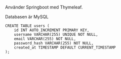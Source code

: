 Använder Springboot med Thymeleaf.

Databasen är MySQL

```
CREATE TABLE users (
    id INT AUTO_INCREMENT PRIMARY KEY,
    username VARCHAR(255) UNIQUE NOT NULL,
    email VARCHAR(255) NOT NULL,
    password_hash VARCHAR(255) NOT NULL,
    created_at TIMESTAMP DEFAULT CURRENT_TIMESTAMP
);
```
